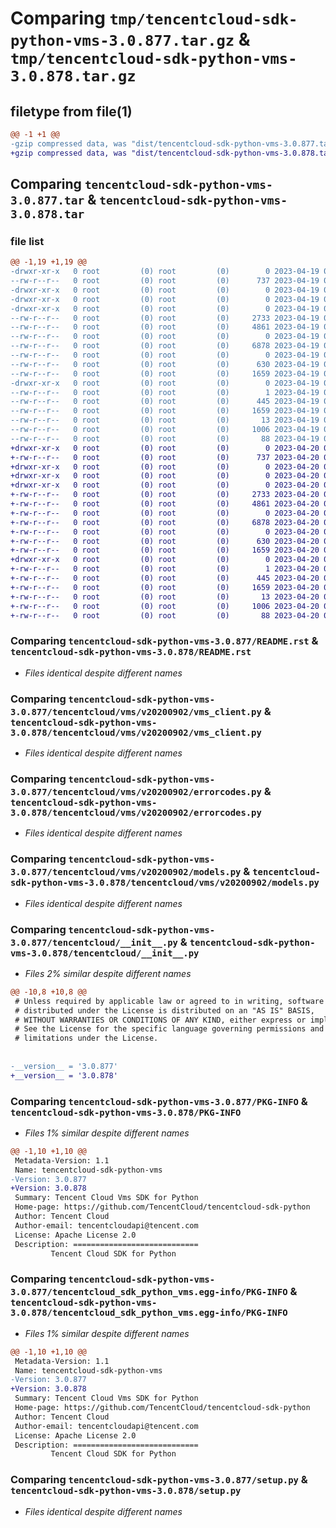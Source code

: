 # Comparing `tmp/tencentcloud-sdk-python-vms-3.0.877.tar.gz` & `tmp/tencentcloud-sdk-python-vms-3.0.878.tar.gz`

## filetype from file(1)

```diff
@@ -1 +1 @@
-gzip compressed data, was "dist/tencentcloud-sdk-python-vms-3.0.877.tar", last modified: Wed Apr 19 09:44:10 2023, max compression
+gzip compressed data, was "dist/tencentcloud-sdk-python-vms-3.0.878.tar", last modified: Thu Apr 20 00:55:44 2023, max compression
```

## Comparing `tencentcloud-sdk-python-vms-3.0.877.tar` & `tencentcloud-sdk-python-vms-3.0.878.tar`

### file list

```diff
@@ -1,19 +1,19 @@
-drwxr-xr-x   0 root         (0) root         (0)        0 2023-04-19 09:44:10.000000 tencentcloud-sdk-python-vms-3.0.877/
--rw-r--r--   0 root         (0) root         (0)      737 2023-04-19 09:44:10.000000 tencentcloud-sdk-python-vms-3.0.877/README.rst
-drwxr-xr-x   0 root         (0) root         (0)        0 2023-04-19 09:44:10.000000 tencentcloud-sdk-python-vms-3.0.877/tencentcloud/
-drwxr-xr-x   0 root         (0) root         (0)        0 2023-04-19 09:44:10.000000 tencentcloud-sdk-python-vms-3.0.877/tencentcloud/vms/
-drwxr-xr-x   0 root         (0) root         (0)        0 2023-04-19 09:44:10.000000 tencentcloud-sdk-python-vms-3.0.877/tencentcloud/vms/v20200902/
--rw-r--r--   0 root         (0) root         (0)     2733 2023-04-19 09:44:10.000000 tencentcloud-sdk-python-vms-3.0.877/tencentcloud/vms/v20200902/vms_client.py
--rw-r--r--   0 root         (0) root         (0)     4861 2023-04-19 09:44:10.000000 tencentcloud-sdk-python-vms-3.0.877/tencentcloud/vms/v20200902/errorcodes.py
--rw-r--r--   0 root         (0) root         (0)        0 2023-04-19 09:44:10.000000 tencentcloud-sdk-python-vms-3.0.877/tencentcloud/vms/v20200902/__init__.py
--rw-r--r--   0 root         (0) root         (0)     6878 2023-04-19 09:44:10.000000 tencentcloud-sdk-python-vms-3.0.877/tencentcloud/vms/v20200902/models.py
--rw-r--r--   0 root         (0) root         (0)        0 2023-04-19 09:44:10.000000 tencentcloud-sdk-python-vms-3.0.877/tencentcloud/vms/__init__.py
--rw-r--r--   0 root         (0) root         (0)      630 2023-04-19 09:44:10.000000 tencentcloud-sdk-python-vms-3.0.877/tencentcloud/__init__.py
--rw-r--r--   0 root         (0) root         (0)     1659 2023-04-19 09:44:10.000000 tencentcloud-sdk-python-vms-3.0.877/PKG-INFO
-drwxr-xr-x   0 root         (0) root         (0)        0 2023-04-19 09:44:10.000000 tencentcloud-sdk-python-vms-3.0.877/tencentcloud_sdk_python_vms.egg-info/
--rw-r--r--   0 root         (0) root         (0)        1 2023-04-19 09:44:10.000000 tencentcloud-sdk-python-vms-3.0.877/tencentcloud_sdk_python_vms.egg-info/dependency_links.txt
--rw-r--r--   0 root         (0) root         (0)      445 2023-04-19 09:44:10.000000 tencentcloud-sdk-python-vms-3.0.877/tencentcloud_sdk_python_vms.egg-info/SOURCES.txt
--rw-r--r--   0 root         (0) root         (0)     1659 2023-04-19 09:44:10.000000 tencentcloud-sdk-python-vms-3.0.877/tencentcloud_sdk_python_vms.egg-info/PKG-INFO
--rw-r--r--   0 root         (0) root         (0)       13 2023-04-19 09:44:10.000000 tencentcloud-sdk-python-vms-3.0.877/tencentcloud_sdk_python_vms.egg-info/top_level.txt
--rw-r--r--   0 root         (0) root         (0)     1006 2023-04-19 09:44:10.000000 tencentcloud-sdk-python-vms-3.0.877/setup.py
--rw-r--r--   0 root         (0) root         (0)       88 2023-04-19 09:44:10.000000 tencentcloud-sdk-python-vms-3.0.877/setup.cfg
+drwxr-xr-x   0 root         (0) root         (0)        0 2023-04-20 00:55:44.000000 tencentcloud-sdk-python-vms-3.0.878/
+-rw-r--r--   0 root         (0) root         (0)      737 2023-04-20 00:55:44.000000 tencentcloud-sdk-python-vms-3.0.878/README.rst
+drwxr-xr-x   0 root         (0) root         (0)        0 2023-04-20 00:55:44.000000 tencentcloud-sdk-python-vms-3.0.878/tencentcloud/
+drwxr-xr-x   0 root         (0) root         (0)        0 2023-04-20 00:55:44.000000 tencentcloud-sdk-python-vms-3.0.878/tencentcloud/vms/
+drwxr-xr-x   0 root         (0) root         (0)        0 2023-04-20 00:55:44.000000 tencentcloud-sdk-python-vms-3.0.878/tencentcloud/vms/v20200902/
+-rw-r--r--   0 root         (0) root         (0)     2733 2023-04-20 00:55:44.000000 tencentcloud-sdk-python-vms-3.0.878/tencentcloud/vms/v20200902/vms_client.py
+-rw-r--r--   0 root         (0) root         (0)     4861 2023-04-20 00:55:44.000000 tencentcloud-sdk-python-vms-3.0.878/tencentcloud/vms/v20200902/errorcodes.py
+-rw-r--r--   0 root         (0) root         (0)        0 2023-04-20 00:55:44.000000 tencentcloud-sdk-python-vms-3.0.878/tencentcloud/vms/v20200902/__init__.py
+-rw-r--r--   0 root         (0) root         (0)     6878 2023-04-20 00:55:44.000000 tencentcloud-sdk-python-vms-3.0.878/tencentcloud/vms/v20200902/models.py
+-rw-r--r--   0 root         (0) root         (0)        0 2023-04-20 00:55:44.000000 tencentcloud-sdk-python-vms-3.0.878/tencentcloud/vms/__init__.py
+-rw-r--r--   0 root         (0) root         (0)      630 2023-04-20 00:55:44.000000 tencentcloud-sdk-python-vms-3.0.878/tencentcloud/__init__.py
+-rw-r--r--   0 root         (0) root         (0)     1659 2023-04-20 00:55:44.000000 tencentcloud-sdk-python-vms-3.0.878/PKG-INFO
+drwxr-xr-x   0 root         (0) root         (0)        0 2023-04-20 00:55:44.000000 tencentcloud-sdk-python-vms-3.0.878/tencentcloud_sdk_python_vms.egg-info/
+-rw-r--r--   0 root         (0) root         (0)        1 2023-04-20 00:55:44.000000 tencentcloud-sdk-python-vms-3.0.878/tencentcloud_sdk_python_vms.egg-info/dependency_links.txt
+-rw-r--r--   0 root         (0) root         (0)      445 2023-04-20 00:55:44.000000 tencentcloud-sdk-python-vms-3.0.878/tencentcloud_sdk_python_vms.egg-info/SOURCES.txt
+-rw-r--r--   0 root         (0) root         (0)     1659 2023-04-20 00:55:44.000000 tencentcloud-sdk-python-vms-3.0.878/tencentcloud_sdk_python_vms.egg-info/PKG-INFO
+-rw-r--r--   0 root         (0) root         (0)       13 2023-04-20 00:55:44.000000 tencentcloud-sdk-python-vms-3.0.878/tencentcloud_sdk_python_vms.egg-info/top_level.txt
+-rw-r--r--   0 root         (0) root         (0)     1006 2023-04-20 00:55:44.000000 tencentcloud-sdk-python-vms-3.0.878/setup.py
+-rw-r--r--   0 root         (0) root         (0)       88 2023-04-20 00:55:44.000000 tencentcloud-sdk-python-vms-3.0.878/setup.cfg
```

### Comparing `tencentcloud-sdk-python-vms-3.0.877/README.rst` & `tencentcloud-sdk-python-vms-3.0.878/README.rst`

 * *Files identical despite different names*

### Comparing `tencentcloud-sdk-python-vms-3.0.877/tencentcloud/vms/v20200902/vms_client.py` & `tencentcloud-sdk-python-vms-3.0.878/tencentcloud/vms/v20200902/vms_client.py`

 * *Files identical despite different names*

### Comparing `tencentcloud-sdk-python-vms-3.0.877/tencentcloud/vms/v20200902/errorcodes.py` & `tencentcloud-sdk-python-vms-3.0.878/tencentcloud/vms/v20200902/errorcodes.py`

 * *Files identical despite different names*

### Comparing `tencentcloud-sdk-python-vms-3.0.877/tencentcloud/vms/v20200902/models.py` & `tencentcloud-sdk-python-vms-3.0.878/tencentcloud/vms/v20200902/models.py`

 * *Files identical despite different names*

### Comparing `tencentcloud-sdk-python-vms-3.0.877/tencentcloud/__init__.py` & `tencentcloud-sdk-python-vms-3.0.878/tencentcloud/__init__.py`

 * *Files 2% similar despite different names*

```diff
@@ -10,8 +10,8 @@
 # Unless required by applicable law or agreed to in writing, software
 # distributed under the License is distributed on an "AS IS" BASIS,
 # WITHOUT WARRANTIES OR CONDITIONS OF ANY KIND, either express or implied.
 # See the License for the specific language governing permissions and
 # limitations under the License.
 
 
-__version__ = '3.0.877'
+__version__ = '3.0.878'
```

### Comparing `tencentcloud-sdk-python-vms-3.0.877/PKG-INFO` & `tencentcloud-sdk-python-vms-3.0.878/PKG-INFO`

 * *Files 1% similar despite different names*

```diff
@@ -1,10 +1,10 @@
 Metadata-Version: 1.1
 Name: tencentcloud-sdk-python-vms
-Version: 3.0.877
+Version: 3.0.878
 Summary: Tencent Cloud Vms SDK for Python
 Home-page: https://github.com/TencentCloud/tencentcloud-sdk-python
 Author: Tencent Cloud
 Author-email: tencentcloudapi@tencent.com
 License: Apache License 2.0
 Description: ============================
         Tencent Cloud SDK for Python
```

### Comparing `tencentcloud-sdk-python-vms-3.0.877/tencentcloud_sdk_python_vms.egg-info/PKG-INFO` & `tencentcloud-sdk-python-vms-3.0.878/tencentcloud_sdk_python_vms.egg-info/PKG-INFO`

 * *Files 1% similar despite different names*

```diff
@@ -1,10 +1,10 @@
 Metadata-Version: 1.1
 Name: tencentcloud-sdk-python-vms
-Version: 3.0.877
+Version: 3.0.878
 Summary: Tencent Cloud Vms SDK for Python
 Home-page: https://github.com/TencentCloud/tencentcloud-sdk-python
 Author: Tencent Cloud
 Author-email: tencentcloudapi@tencent.com
 License: Apache License 2.0
 Description: ============================
         Tencent Cloud SDK for Python
```

### Comparing `tencentcloud-sdk-python-vms-3.0.877/setup.py` & `tencentcloud-sdk-python-vms-3.0.878/setup.py`

 * *Files identical despite different names*

